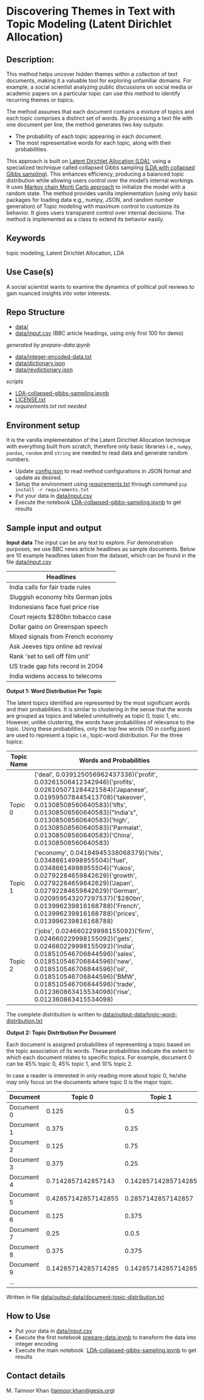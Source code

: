 
# Discovering Themes in Text with Topic Modeling (Latent Dirichlet Allocation)

## Description:

This method helps uncover hidden themes within a collection of text documents, making it a valuable tool for exploring unfamiliar domains. For example, a social scientist analyzing public discussions on social media or academic papers on a particular topic can use this method to identify recurring themes or topics.

The method assumes that each document contains a mixture of topics and each topic comprises a distinct set of words. By processing a text file with one document per line, the method generates two key outputs:

- The probability of each topic appearing in each document.
- The most representative words for each topic, along with their probabilities.

This approach is built on [Latent Dirichlet Allocation (LDA)](https://www.jmlr.org/papers/volume3/blei03a/blei03a.pdf?ref=http://githubhelp.com), using a specialized technique called collapsed Gibbs sampling [(LDA with collapsed Gibbs sampling)](https://www.cs.cmu.edu/~wcohen/10-605/papers/fastlda.pdf). This enhances efficiency, producing a balanced topic distribution while allowing users control over the model’s internal workings.
It uses [Markov chain Monti Carlo approach](https://en.wikipedia.org/wiki/Markov_chain_Monte_Carlo) to initialize the model with a random state. The method provides vanilla implementation (using only basic packages for loading data e.g., numpy, JSON, and random number generation) of Topic modeling with maximum control to customize its behavior. It gives users transparent control over internal decisions. The method is implemented as a class to extend its behavior easily. 

## Keywords
topic modeling, Latent Dirichlet Allocation, LDA

## Use Case(s)
A social scientist wants to examine the dynamics of political poll reviews to gain nuanced insights into voter interests.

## Repo Structure
- [data/](https://github.com/taimoorkhan-nlp/latent_dirichlet_allocation/tree/master/data/)
- [data/input.csv](https://github.com/taimoorkhan-nlp/latent_dirichlet_allocation/blob/master/data/input.csv) (BBC article headings, using only first 100 for demo)

*generated by prepare-data.ipynb*
- [data/integer-encoded-data.txt](https://github.com/taimoorkhan-nlp/latent_dirichlet_allocation/blob/master/data/integer-encoded-data.txt)
- [data/dictionary.json](https://github.com/taimoorkhan-nlp/latent_dirichlet_allocation/blob/master/data/dictionary.json)
- [data/revdictionary.json](https://github.com/taimoorkhan-nlp/latent_dirichlet_allocation/blob/master/data/revdictionary.json)

*scripts*
- [LDA-collapsed-gibbs-sampling.ipynb](https://github.com/taimoorkhan-nlp/latent_dirichlet_allocation/blob/master/LDA-collapsed-gibbs-sampling.ipynb)
- [LICENSE.txt](https://github.com/taimoorkhan-nlp/latent_dirichlet_allocation/blob/master/LICENSE.txt)
- *requirements.txt not needed*
  
## Environment setup
It is the vanilla implementation of the Latent Dirichlet Allocation technique with everything built from scratch, therefore only basic libraries i.e., `numpy`, `pandas`, `random` and `string` are needed to read data and generate random numbers.
- Update [config.json](config.json) to read method configurations in JSON format and update as desired. 
- Setup the environment using [requirements.txt](https://github.com/taimoorkhan-nlp/latent_dirichlet_allocation/blob/master/requirements.txt) through command `pip install -r requirements.txt`
- Put your data in [data/input.csv](data/input.csv)
- Execute the notebook [LDA-collapsed-gibbs-sampling.ipynb](LDA-collapsed-gibbs-sampling.ipynb) to get results

## Sample input and output

**Input data**
The input can be any text to explore. For demonstration purposes, we use BBC news article headlines as sample documents. Below are 10 example headlines taken from the dataset, which can be found in the file [data/input.csv](https://github.com/taimoorkhan-nlp/latent_dirichlet_allocation/blob/master/data/input.csv)

| Headlines |
|--------------------------|
| India calls for fair trade rules|
|Sluggish economy hits German jobs|
|Indonesians face fuel price rise|
|Court rejects $280bn tobacco case|
|Dollar gains on Greenspan speech|
|Mixed signals from French economy|
|Ask Jeeves tips online ad revival|
|Rank 'set to sell off film unit'|
|US trade gap hits record in 2004|
|India widens access to telecoms|

**Output 1: Word Distribution Per Topic**

The latent topics identified are represented by the most significant words and their probabilities. It is similar to clustering in the sense that the words are grouped as topics and labeled unintuitively as topic 0, topic 1, etc. However, unlike clustering, the words have probabilities of relevance to the topic. Using these probabilities, only the top few words (10 in config.json) are used to represent a topic i.e., topic-word distribution.
For the three topics:

| Topic Name | Words and Probabilities                                                                                   |
|------------|----------------------------------------------------------------------------------------------------------|
| Topic 0    | ('deal', 0.039125056962437336)('profit', 0.03261506412342946)('profits', 0.026105071284421584)('Japanese', 0.019595078445413708)('takeover', 0.01308508560640583)('lifts', 0.01308508560640583)("India's", 0.01308508560640583)('high', 0.01308508560640583)('Parmalat', 0.01308508560640583)('China', 0.01308508560640583)                             |
| Topic 1    | ('economy', 0.04184945338068379)('hits', 0.03488614998955504)('fuel', 0.03488614998955504)('Yukos', 0.02792284659842629)('growth', 0.02792284659842629)('Japan', 0.02792284659842629)('German', 0.020959543207297537)('$280bn', 0.013996239816168788)('French', 0.013996239816168788)('prices', 0.013996239816168788)|
| Topic 2    | ('jobs', 0.024660229998155092)('firm', 0.024660229998155092)('gets', 0.024660229998155092)('India', 0.018510546706844596)('sales', 0.018510546706844596)('new', 0.018510546706844596)('oil', 0.018510546706844596)('BMW', 0.018510546706844596)('trade', 0.012360863415534098)('rise', 0.012360863415534098)|

The complete distribution is written to [data/output-data/topic-word-distribution.txt](https://github.com/taimoorkhan-nlp/latent_dirichlet_allocation/blob/master/data/output-data/topic-word-distribution.txt)

**Output 2: Topic Distribution Per Document**

Each document is assigned probabilities of representing a topic based on the topic association of its words. These probabilities indicate the extent to which each document relates to specific topics. For example, document 0 can be 45% topic 0, 45% topic 1, and 10% topic 2.

In case a reader is interested in only reading more about topic 0, he/she may only focus on the documents where topic 0 is the major topic.
 
| Document   | Topic 0                 | Topic 1                 | Topic 2             |
|------------|-------------------------|-------------------------|---------------------|
| Document 0 | 0.125                   | 0.5                    | 0.375                |
| Document 1 | 0.375                   | 0.25                   | 0.375                |
| Document 2 | 0.125                   | 0.75                   | 0.125                |
| Document 3 | 0.375                   | 0.25                   | 0.375               |
| Document 4 | 0.7142857142857143      | 0.14285714285714285     | 0.14285714285714285  |
| Document 5 | 0.42857142857142855     | 0.2857142857142857     | 0.2857142857142857  |
| Document 6 | 0.125                   | 0.375                     | 0.5               |
| Document 7 | 0.25                   | 0.0.5                   | 0.25               |
| Document 8 | 0.375                    | 0.375                   | 0.25               |
| Document 9 | 0.14285714285714285     | 0.14285714285714285     | 0.7142857142857143 |
| ...|

Written in file [data/output-data/document-topic-distribution.txt](https://github.com/taimoorkhan-nlp/latent_dirichlet_allocation/blob/master/data/output-data/document-topic-distribution.txt)

## How to Use
- Put your data in [data/input.csv](https://github.com/taimoorkhan-nlp/latent_dirichlet_allocation/blob/master/data/input.csv)
- Execute the first notebook [prepare-data.ipynb](https://github.com/taimoorkhan-nlp/latent_dirichlet_allocation/blob/master/prepare-data.ipynb) to transform the data into integer encoding
- Execute the main notebook `[LDA-collapsed-gibbs-sampling.ipynb](https://github.com/taimoorkhan-nlp/latent_dirichlet_allocation/blob/master/LDA-collapsed-gibbs-sampling.ipynb) to get results


## Contact details
M. Taimoor Khan (<a href="mailto:taimoor.khan@gesis.org">taimoor.khan@gesis.org</a>)
